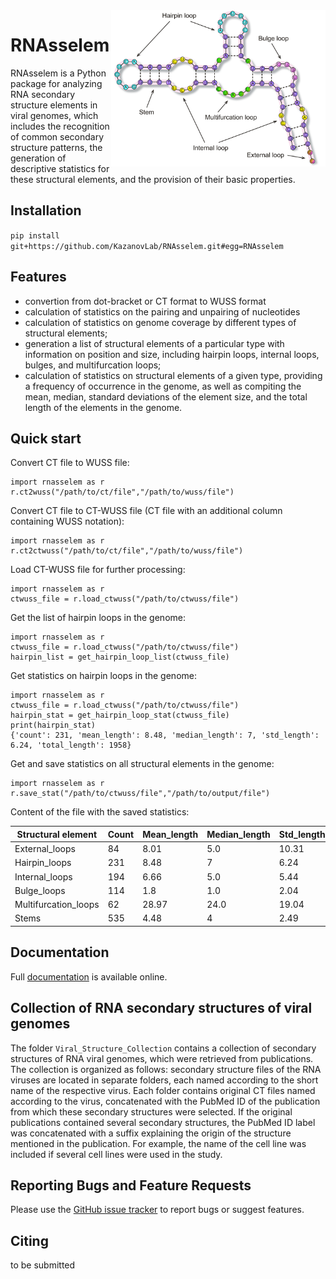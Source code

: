 <img src="docs/logo_small.png" alt="logo" title="Secondary structure" align="right" height="250" />

# RNAsselem

RNAsselem is a Python package for analyzing RNA secondary structure elements in viral genomes, which includes the recognition of common secondary structure patterns, the generation of descriptive statistics for these structural elements, and the provision of their basic properties. 

## Installation

`pip install git+https://github.com/KazanovLab/RNAsselem.git#egg=RNAsselem`

## Features

* convertion from dot-bracket or CT format to WUSS format
* calculation of statistics on the pairing and unpairing of nucleotides
* calculation of statistics on genome coverage by different types of structural elements; 
* generation a list of structural elements of a particular type with information on position and size, including hairpin loops, internal loops, bulges, and multifurcation loops; 
* calculation of statistics on structural elements of a given type, providing a frequency of occurrence in the genome, as well as compiting the mean, median, standard deviations of the element size, and the total length of the elements in the genome.

## Quick start

Convert CT file to WUSS file:

```
import rnasselem as r
r.ct2wuss("/path/to/ct/file","/path/to/wuss/file")
```

Convert CT file to CT-WUSS file (CT file with an additional column containing WUSS notation):

```
import rnasselem as r
r.ct2ctwuss("/path/to/ct/file","/path/to/wuss/file")
```

Load CT-WUSS file for further processing:
```
import rnasselem as r
ctwuss_file = r.load_ctwuss("/path/to/ctwuss/file")
```

Get the list of hairpin loops in the genome:
```
import rnasselem as r
ctwuss_file = r.load_ctwuss("/path/to/ctwuss/file")
hairpin_list = get_hairpin_loop_list(ctwuss_file)
```

Get statistics on hairpin loops in the genome:
```
import rnasselem as r
ctwuss_file = r.load_ctwuss("/path/to/ctwuss/file")
hairpin_stat = get_hairpin_loop_stat(ctwuss_file)
print(hairpin_stat)
{'count': 231, 'mean_length': 8.48, 'median_length': 7, 'std_length': 6.24, 'total_length': 1958}
```

Get and save statistics on all structural elements in the genome:
```
import rnasselem as r
r.save_stat("/path/to/ctwuss/file","/path/to/output/file")
```

Content of the file with the saved statistics:

|Structural element|Count|Mean_length|Median_length|Std_length|Total_length|
|------------------|-----|-----------|-------------|----------|------------|
|External_loops|84|8.01|5.0|10.31|673|
|Hairpin_loops|231|8.48|7|6.24|1958|
|Internal_loops|194|6.66|5.0|5.44|1293|
|Bulge_loops|114|1.8|1.0|2.04|205|
|Multifurcation_loops|62|28.97|24.0|19.04|1796|
|Stems|535|4.48|4|2.49|4798|

## Documentation

Full [documentation](https://rnasselem.readthedocs.io/en/latest/) is available online.

## Collection of RNA secondary structures of viral genomes
The folder `Viral_Structure_Collection` contains a collection of secondary structures of RNA viral genomes, which were retrieved from publications. The collection is organized as follows: secondary structure files of the RNA viruses are located in separate folders, each named according to the short name of the respective virus. Each folder contains original CT files named according to the virus, concatenated with the PubMed ID of the publication from which these secondary structures were selected. If the original publications contained several secondary structures, the PubMed ID label was concatenated with a suffix explaining the origin of the structure mentioned in the publication. For example, the name of the cell line was included if several cell lines were used in the study.

## Reporting Bugs and Feature Requests
Please use the [GitHub issue tracker](https://github.com/KazanovLab/RNAsselem/issues) to report bugs or suggest features.

## Citing
to be submitted
